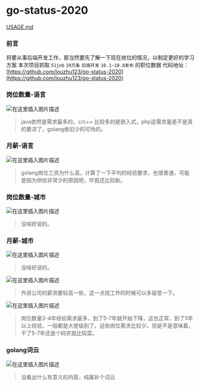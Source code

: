 # go-status-2020
[USAGE.md](./USAGE.md)

### 前言
将要从事后端开发工作，那当然要先了解一下现在岗位的情况，以制定更好的学习方案
本次项目抓取 `51job` `10万条` `后端开发` `10.1~10.8发布` 的职位数据
代码地址： [https://github.com/louzhu123/go-status-2020](https://github.com/louzhu123/go-status-2020)

### 岗位数量-语言
![在这里插入图片描述](https://img-blog.csdnimg.cn/20201011214826190.png)
>java依然是需求最多的，c/c++ 比较多的是嵌入式，php这需求量是不是真的要凉了，golang依旧少的可怜的。

### 月薪-语言
![在这里插入图片描述](https://img-blog.csdnimg.cn/2020101122181445.png)
>golang岗位工资为什么高，计算了一下平均的经验要求，也很普通，可能是因为供给非常少的原因吧，毕竟还比较新。
### 岗位数量-城市
![在这里插入图片描述](https://img-blog.csdnimg.cn/20201011223020889.png)
> 没啥好说的。
### 月薪-城市
![在这里插入图片描述](https://img-blog.csdnimg.cn/2020101122362058.png)
> 没啥好说的。

![在这里插入图片描述](https://img-blog.csdnimg.cn/20201011225610322.png)
> 外资公司的薪资要较高一些，这一点找工作的时候可以多留意一下。

![在这里插入图片描述](https://img-blog.csdnimg.cn/20201011235045791.png)
> 岗位数量3-4年经验需求最多，到了5-7年就开始下降，这也正常，到了5年以上经验，一般都是大佬级别了，这些岗位需求比较少。但是不是意味着，干了5-7年还是个码农就比较菜。

### golang词云
![在这里插入图片描述](https://img-blog.csdnimg.cn/20201012130014713.png)

> 没看出什么有意义的内容，纯属补个词云